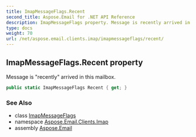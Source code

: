 ```yaml
---
title: ImapMessageFlags.Recent
second_title: Aspose.Email for .NET API Reference
description: ImapMessageFlags property. Message is recently arrived in this mailbox
type: docs
weight: 70
url: /net/aspose.email.clients.imap/imapmessageflags/recent/
---
```

## ImapMessageFlags.Recent property

Message is "recently" arrived in this mailbox.

```csharp
public static ImapMessageFlags Recent { get; }
```

### See Also

* class [ImapMessageFlags](../)
* namespace [Aspose.Email.Clients.Imap](../../imapmessageflags/)
* assembly [Aspose.Email](../../../)


